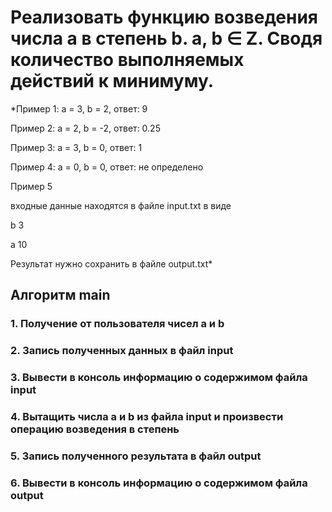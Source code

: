# Реализовать функцию возведения числа а в степень b. a, b ∈ Z. Сводя количество выполняемых действий к минимуму. 
*Пример 1: а = 3, b = 2, ответ: 9 

Пример 2: а = 2, b = -2, ответ: 0.25

Пример 3: а = 3, b = 0, ответ: 1

Пример 4: а = 0, b = 0, ответ: не определено

Пример 5

входные данные находятся в файле input.txt в виде

b 3

a 10

Результат нужно сохранить в файле output.txt*
## Алгоритм main
### 1. Получение от пользователя чисел а и b
### 2. Запись полученных данных в файл input
### 3. Вывести в консоль информацию о содержимом файла input
### 4. Вытащить числа а и b из файла input и произвести операцию возведения в степень
### 5. Запись полученного результата в файл output
### 6. Вывести в консоль информацию о содержимом файла output